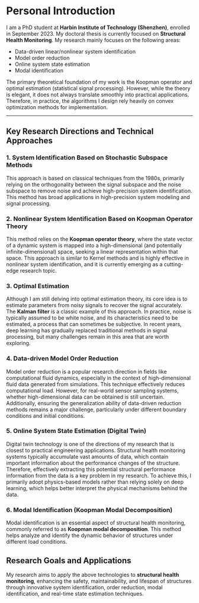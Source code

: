 # Personal Introduction

I am a PhD student at **Harbin Institute of Technology (Shenzhen)**, enrolled in September 2023. My doctoral thesis is currently focused on **Structural Health Monitoring**. My research mainly focuses on the following areas:

- Data-driven linear/nonlinear system identification
- Model order reduction
- Online system state estimation
- Modal identification

The primary theoretical foundation of my work is the Koopman operator and optimal estimation (statistical signal processing). However, while the theory is elegant, it does not always translate smoothly into practical applications. Therefore, in practice, the algorithms I design rely heavily on convex optimization methods for implementation.

---

## Key Research Directions and Technical Approaches

### 1. **System Identification Based on Stochastic Subspace Methods**
This approach is based on classical techniques from the 1980s, primarily relying on the orthogonality between the signal subspace and the noise subspace to remove noise and achieve high-precision system identification. This method has broad applications in high-precision system modeling and signal processing.

### 2. **Nonlinear System Identification Based on Koopman Operator Theory**
This method relies on the **Koopman operator theory**, where the state vector of a dynamic system is mapped into a high-dimensional (and potentially infinite-dimensional) space, seeking a linear representation within that space. This approach is similar to Kernel methods and is highly effective in nonlinear system identification, and it is currently emerging as a cutting-edge research topic.

### 3. **Optimal Estimation**
Although I am still delving into optimal estimation theory, its core idea is to estimate parameters from noisy signals to recover the signal accurately. The **Kalman filter** is a classic example of this approach. In practice, noise is typically assumed to be white noise, and its characteristics need to be estimated, a process that can sometimes be subjective. In recent years, deep learning has gradually replaced traditional methods in signal processing, but many challenges remain in this area that are worth exploring.

### 4. **Data-driven Model Order Reduction**
Model order reduction is a popular research direction in fields like computational fluid dynamics, especially in the context of high-dimensional fluid data generated from simulations. This technique effectively reduces computational load. However, for real-world sensor sampling systems, whether high-dimensional data can be obtained is still uncertain. Additionally, ensuring the generalization ability of data-driven reduction methods remains a major challenge, particularly under different boundary conditions and initial conditions.

### 5. **Online System State Estimation (Digital Twin)**
Digital twin technology is one of the directions of my research that is closest to practical engineering applications. Structural health monitoring systems typically accumulate vast amounts of data, which contain important information about the performance changes of the structure. Therefore, effectively extracting this potential structural performance information from the data is a key problem in my research. To achieve this, I primarily adopt physics-based models rather than relying solely on deep learning, which helps better interpret the physical mechanisms behind the data.

### 6. **Modal Identification (Koopman Modal Decomposition)**
Modal identification is an essential aspect of structural health monitoring, commonly referred to as **Koopman modal decomposition**. This method helps analyze and identify the dynamic behavior of structures under different load conditions.


## Research Goals and Applications

My research aims to apply the above technologies to **structural health monitoring**, enhancing the safety, maintainability, and lifespan of structures through innovative system identification, order reduction, modal identification, and real-time state estimation techniques.

